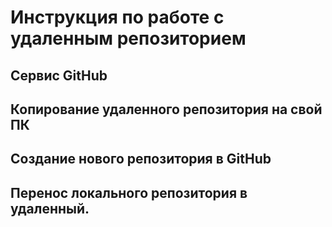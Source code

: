 # Инструкция по работе с удаленным репозиторием

## Сервис GitHub

## Копирование удаленного репозитория на свой ПК

## Создание нового репозитория в GitHub

## Перенос локального репозитория в удаленный. 
